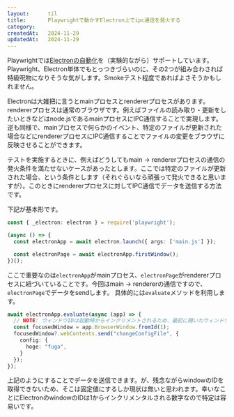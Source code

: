 ```yaml
---
layout:      til
title:       Playwrightで動かすElectron上でipc通信を発火する
category:    
createdAt:   2024-11-29
updatedAt:   2024-11-29
---
```


Playwrightでは[Electronの自動化](https://playwright.dev/docs/api/class-electron)を（実験的ながら）サポートしています。Playwright、Electron単体でもとっつきづらいのに、その2つが組み合わされば特級呪物になりそうな気がします。Smokeテスト程度であればよさそうかもしれません。

Electronは大雑把に言うとmainプロセスとrendererプロセスがあります。rendererプロセスは通常のブラウザです。例えばファイルの読み取り・更新をしたいときなどはnode.jsであるmainプロセスにIPC通信することで実現します。逆も同様で、mainプロセスで何らかのイベント、特定のファイルが更新された場合などにrendererプロセスにIPC通信することでファイルの変更をブラウザに反映させることができます。

テストを実施するときに、例えばどうしてもmain → rendererプロセスの通信の発火条件を満たせないケースがあったとします。ここでは特定のファイルが更新された場合、という条件とします（それぐらいなら頑張って発火できると思いますが）。このときにrendererプロセスに対してIPC通信でデータを送信する方法です。

下記が基本形です。

```typescript
const { _electron: electron } = require('playwright');

(async () => {
  const electronApp = await electron.launch({ args: ['main.js'] });

  const electronPage = await electronApp.firstWindow();
})();
```

ここで重要なのは`electronApp`がmainプロセス、`electronPage`がrendererプロセスに紐づいていることです。今回はmain → rendererの通信ですので、`electronPage`でデータをsendします。
具体的には`evaluate`メソッドを利用します。

```typescript
await electronApp.evaluate(async (app) => {
  // NOTE: ウィンドウIDは起動時からインクリメントされるため、最初に開いたウィンドウである1を指定している
  const focusedWindow = app.BrowserWindow.fromId(1);
  focusedWindow?.webContents.send("changeConfigFile", {
    config: {
      hoge: "fuga",
    }
  });
});
```

上記のようにすることでデータを送信できます。が、残念ながらwindowのIDを取得できないため、そこは固定値にするしか現状は無いと思われます。幸いなことにElectronのwindowのIDは1からインクリメンタルされる数字なので特定は容易いです。
